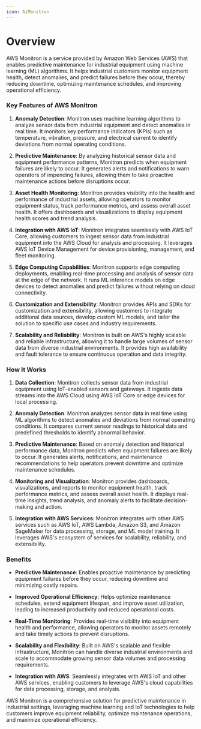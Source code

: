 ```yaml
---
icon: AiMonitron
---
```

# Overview

AWS Monitron is a service provided by Amazon Web Services (AWS) that enables predictive maintenance for industrial equipment using machine learning (ML) algorithms. It helps industrial customers monitor equipment health, detect anomalies, and predict failures before they occur, thereby reducing downtime, optimizing maintenance schedules, and improving operational efficiency.

### Key Features of AWS Monitron

1. **Anomaly Detection**: Monitron uses machine learning algorithms to analyze sensor data from industrial equipment and detect anomalies in real time. It monitors key performance indicators (KPIs) such as temperature, vibration, pressure, and electrical current to identify deviations from normal operating conditions.
    
2. **Predictive Maintenance**: By analyzing historical sensor data and equipment performance patterns, Monitron predicts when equipment failures are likely to occur. It generates alerts and notifications to warn operators of impending failures, allowing them to take proactive maintenance actions before disruptions occur.
    
3. **Asset Health Monitoring**: Monitron provides visibility into the health and performance of industrial assets, allowing operators to monitor equipment status, track performance metrics, and assess overall asset health. It offers dashboards and visualizations to display equipment health scores and trend analysis.
    
4. **Integration with AWS IoT**: Monitron integrates seamlessly with AWS IoT Core, allowing customers to ingest sensor data from industrial equipment into the AWS Cloud for analysis and processing. It leverages AWS IoT Device Management for device provisioning, management, and fleet monitoring.
    
5. **Edge Computing Capabilities**: Monitron supports edge computing deployments, enabling real-time processing and analysis of sensor data at the edge of the network. It runs ML inference models on edge devices to detect anomalies and predict failures without relying on cloud connectivity.
    
6. **Customization and Extensibility**: Monitron provides APIs and SDKs for customization and extensibility, allowing customers to integrate additional data sources, develop custom ML models, and tailor the solution to specific use cases and industry requirements.
    
7. **Scalability and Reliability**: Monitron is built on AWS's highly scalable and reliable infrastructure, allowing it to handle large volumes of sensor data from diverse industrial environments. It provides high availability and fault tolerance to ensure continuous operation and data integrity.
    

### How It Works

1. **Data Collection**: Monitron collects sensor data from industrial equipment using IoT-enabled sensors and gateways. It ingests data streams into the AWS Cloud using AWS IoT Core or edge devices for local processing.
    
2. **Anomaly Detection**: Monitron analyzes sensor data in real time using ML algorithms to detect anomalies and deviations from normal operating conditions. It compares current sensor readings to historical data and predefined thresholds to identify abnormal behavior.
    
3. **Predictive Maintenance**: Based on anomaly detection and historical performance data, Monitron predicts when equipment failures are likely to occur. It generates alerts, notifications, and maintenance recommendations to help operators prevent downtime and optimize maintenance schedules.
    
4. **Monitoring and Visualization**: Monitron provides dashboards, visualizations, and reports to monitor equipment health, track performance metrics, and assess overall asset health. It displays real-time insights, trend analysis, and anomaly alerts to facilitate decision-making and action.
    
5. **Integration with AWS Services**: Monitron integrates with other AWS services such as AWS IoT, AWS Lambda, Amazon S3, and Amazon SageMaker for data processing, storage, and ML model training. It leverages AWS's ecosystem of services for scalability, reliability, and extensibility.
    

### Benefits

- **Predictive Maintenance**: Enables proactive maintenance by predicting equipment failures before they occur, reducing downtime and minimizing costly repairs.
    
- **Improved Operational Efficiency**: Helps optimize maintenance schedules, extend equipment lifespan, and improve asset utilization, leading to increased productivity and reduced operational costs.
    
- **Real-Time Monitoring**: Provides real-time visibility into equipment health and performance, allowing operators to monitor assets remotely and take timely actions to prevent disruptions.
    
- **Scalability and Flexibility**: Built on AWS's scalable and flexible infrastructure, Monitron can handle diverse industrial environments and scale to accommodate growing sensor data volumes and processing requirements.
    
- **Integration with AWS**: Seamlessly integrates with AWS IoT and other AWS services, enabling customers to leverage AWS's cloud capabilities for data processing, storage, and analysis.
    

AWS Monitron is a comprehensive solution for predictive maintenance in industrial settings, leveraging machine learning and IoT technologies to help customers improve equipment reliability, optimize maintenance operations, and maximize operational efficiency.